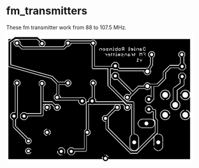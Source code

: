 # fm_transmitters
These fm transmitter work from 88 to 107.5 MHz. 

![alt tag](v1.0/fm-transmitter-v1.0.png)
